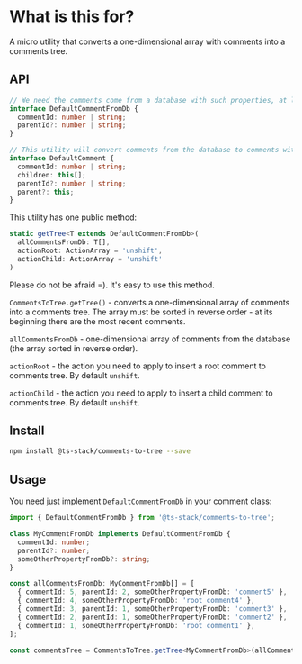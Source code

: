 # What is this for?

A micro utility that converts a one-dimensional array with comments into a comments tree.

## API

```ts
// We need the comments come from a database with such properties, at least.
interface DefaultCommentFromDb {
  commentId: number | string;
  parentId?: number | string;
}

// This utility will convert comments from the database to comments with this interface.
interface DefaultComment {
  commentId: number | string;
  children: this[];
  parentId?: number | string;
  parent?: this;
}
```

This utility has one public method:

```ts
static getTree<T extends DefaultCommentFromDb>(
  allCommentsFromDb: T[],
  actionRoot: ActionArray = 'unshift',
  actionChild: ActionArray = 'unshift'
)
```

Please do not be afraid =). It's easy to use this method.

`CommentsToTree.getTree()` - converts a one-dimensional array of comments into a comments tree. The array must be sorted in reverse order - at its beginning there are the most recent comments.

`allCommentsFromDb` - one-dimensional array of comments from the database (the array sorted in reverse order).

`actionRoot` - the action you need to apply to insert a root comment to comments tree. By default `unshift`.

`actionChild` - the action you need to apply to insert a child comment to comments tree. By default `unshift`.

## Install

```bash
npm install @ts-stack/comments-to-tree --save
```

## Usage

You need just implement `DefaultCommentFromDb` in your comment class:

```ts
import { DefaultCommentFromDb } from '@ts-stack/comments-to-tree';

class MyCommentFromDb implements DefaultCommentFromDb {
  commentId: number;
  parentId?: number;
  someOtherPropertyFromDb?: string;
}

const allCommentsFromDb: MyCommentFromDb[] = [
  { commentId: 5, parentId: 2, someOtherPropertyFromDb: 'comment5' },
  { commentId: 4, someOtherPropertyFromDb: 'root comment4' },
  { commentId: 3, parentId: 1, someOtherPropertyFromDb: 'comment3' },
  { commentId: 2, parentId: 1, someOtherPropertyFromDb: 'comment2' },
  { commentId: 1, someOtherPropertyFromDb: 'root comment1' },
];

const commentsTree = CommentsToTree.getTree<MyCommentFromDb>(allCommentsFromDb);
```
